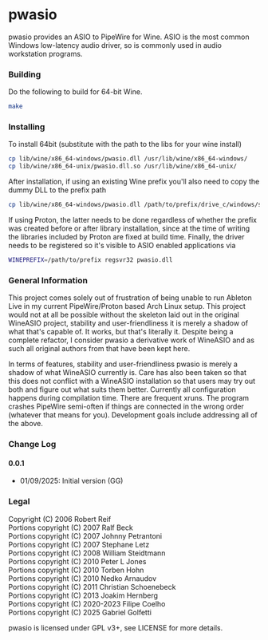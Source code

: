 # pwasio

pwasio provides an ASIO to PipeWire for Wine. ASIO is the most common Windows
low-latency audio driver, so is commonly used in audio workstation programs.

### Building

Do the following to build for 64-bit Wine.

```sh
make
```

### Installing

To install 64bit (substitute with the path to the libs for your wine install)
```sh
cp lib/wine/x86_64-windows/pwasio.dll /usr/lib/wine/x86_64-windows/
cp lib/wine/x86_64-unix/pwasio.dll.so /usr/lib/wine/x86_64-unix/
```

After installation, if using an existing Wine prefix you'll also need to copy
the dummy DLL to the prefix path
```sh
cp lib/wine/x86_64-windows/pwasio.dll /path/to/prefix/drive_c/windows/system32
```

If using Proton, the latter needs to be done regardless of whether the prefix
was created before or after library installation, since at the time of writing
the libraries included by Proton are fixed at build time. Finally, the driver
needs to be registered so it's visible to ASIO enabled applications via

``` sh
WINEPREFIX=/path/to/prefix regsvr32 pwasio.dll
```

### General Information

This project comes solely out of frustration of being unable to run Ableton Live
in my current PipeWire/Proton based Arch Linux setup. This project would not at
all be possible without the skeleton laid out in the original WineASIO project,
stability and user-friendliness it is merely a shadow of what that's capable of.
It works, but that's literally it. Despite being a complete refactor, I consider
pwasio a derivative work of WineASIO and as such all original authors from that
have been kept here.

In terms of features, stability and user-friendliness pwasio is merely a shadow
of what WineASIO currently is. Care has also been taken so that this does not
conflict with a WineASIO installation so that users may try out both and figure
out what suits them better. Currently all configuration happens during
compilation time. There are frequent xruns. The program crashes PipeWire
semi-often if things are connected in the wrong order (whatever that means for
you). Development goals include addressing all of the above.

### Change Log

#### 0.0.1
* 01/09/2025: Initial version (GG)

### Legal

Copyright (C) 2006 Robert Reif  
Portions copyright (C) 2007 Ralf Beck  
Portions copyright (C) 2007 Johnny Petrantoni  
Portions copyright (C) 2007 Stephane Letz  
Portions copyright (C) 2008 William Steidtmann  
Portions copyright (C) 2010 Peter L Jones  
Portions copyright (C) 2010 Torben Hohn  
Portions copyright (C) 2010 Nedko Arnaudov  
Portions copyright (C) 2011 Christian Schoenebeck  
Portions copyright (C) 2013 Joakim Hernberg  
Portions copyright (C) 2020-2023 Filipe Coelho  
Portions copyright (C) 2025 Gabriel Golfetti  

pwasio is licensed under GPL v3+, see LICENSE for more details.  
